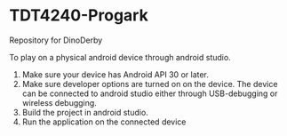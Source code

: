 # TDT4240-Progark
Repository for DinoDerby

To play on a physical android device through android studio.
1. Make sure your device has Android API 30 or later.
2. Make sure developer options are turned on on the device. The device can be connected to
android studio either through USB-debugging or wireless debugging.
3. Build the project in android studio.
4. Run the application on the connected device
